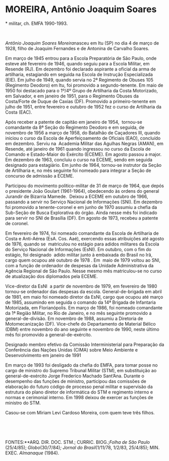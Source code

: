 MOREIRA, Antônio Joaquim Soares
===============================

\* militar, ch. EMFA 1990-1993.

 

*Antônio Joaquim Soares Moreira*nasceu em Itu (SP) no dia 4 de março de
1928, filho de Joaquim Fernandes e de Antonina de Carvalho Soares.

Em março de 1945 entrou para a Escola Preparatória de São Paulo, onde
esteve até fevereiro de 1946, quando seguiu para a Escola Militar, em
Resende (RJ). Em dezembro foi declarado aspirante a oficial da arma de
artilharia, estagiando em seguida na Escola de Instrução Especializada
(EIE). Em julho de 1949, quando servia no 2ª Regimento de Obuses 105
(Regimento Deodoro) em Itu, foi promovido a segundo-tenente. Em maio de
1950 foi destacado para o 1º/4º Grupo de Artilharia da Costa Motorizado,
em Salvador, e em janeiro de 1951, para o Regimento Obuses da
Costa/Forte de Duque de Caxias (DF). Promovido a primeiro-tenente em
julho de 1951, entre fevereiro e outubro de 1952 fez o curso de
Artilharia da Costa (EAC).

Após receber a patente de capitão em janeiro de 1954,  tornou-se
comandante da 8ª Seção do Regimento Deodoro e em seguida, de novembro de
1956 a março de 1958, do Batalhão de Caçadores III, quando iniciou o
curso da Escola de Aperfeiçoamento de Oficiais (EAO), concluído em
dezembro. Serviu na  Academia Militar das Agulhas Negras (AMAN), em
Resende, até janeiro de 1961 quando ingressou no curso da Escola de
Comando e Estado-Maior do Exército (ECEME). Em agosto passou a major. Em
dezembro de 1963, concluiu o curso na ECEME, sendo em seguida designado
para estagiário. Em junho de 1964, tornou-se instrutor da Seção de
Artilharia e, no mês seguinte foi nomeado para integrar a Seção de
concurso de admissão a ECEME.

Participou do movimento político-militar de 31 de março de 1964, que
depós o presidente João Goulart (1961-1964), obedecendo às ordens do
general Jurandir de Bizarria Mamede.  Deixou a ECEME em outubro de 1966,
passando a servir no Serviço Nacional de Informações (SNI). Em dezembro
foi promovido a tenente-coronel e em junho de 1970 assumiu a chefia da
Sub-Seção de Busca Explorativa do órgão. Ainda nesse mês foi indicado
para servir no SNI de Brasília (DF). Em agosto de 1973, recebeu a
patente de coronel.

Em fevereiro de 1974, foi nomeado comandante da Escola de Artilharia de
Costa e Anti-Aérea (EsA. Cos. Aaé), exercendo essas atribuições até
agosto de 1976, quando se  matriculou no estágio para adidos militares
da Escola do Serviço Nacional de Informações (EsNI). Em outubro, com o
fim do estágio, foi designado  adido militar junto à embaixada do Brasil
no Irã, cargo quem ocupou até outubro de 1978 . Em  maio de 1979 voltou
ao SNI, com a função de ordenador de despesas da Unidade Administrativa
da Agência Regional de São Paulo. Nesse mesmo mês matriculou-se no curso
de atualização dos diplomados pela ECEME.

Vice-diretor da EsNI  a partir de novembro de 1979, em fevereiro de 1980
tornou-se ordenador das despesas da escola. General-de-brigada em abril
de 1981, em maio foi nomeado diretor da EsNI, cargo que ocupou até março
de 1985, assumindo em seguida o comando da 14ª Brigada de Infantaria
Motorizada, em Florianópolis. Em março de 1986, foi nomeado comandante
da 1ª Região Militar, no Rio de Janeiro, e no mês seguinte promovido a
general-de-divisão. Em novembro de 1988, assumiu a Diretoria de
Motomecanização (DF). Vice-chefe do Departamento de Material Bélico
(DBM) entre novembro do ano seguinte e novembro de 1990, neste último
mês foi promovido a general-de-exército.

Designado membro efetivo da Comissão Interministerial para Preparação da
Conferência das Nações Unidas (CIMA) sobre Meio Ambiente e
Desenvolvimento em janeiro de 1991

Em março de 1993 foi desligado da chefia do EMFA, para tomar posse no
cargo de ministro do Supremo Tribunal Militar (STM), em substituição ao
general-de-exército Jorge Frederico Machado Sant’Ana. Durante o
desempenho das funções de ministro, participou das comissões de
elaboração do futuro código de processo penal militar e supervisão da
estrutura do plano diretor de informática do STM e regimento interno e
normas e cerimonial interno. Em 1998 deixou de exercer as funções de
ministro do STM.

Casou-se com Miriam Levi Cardoso Moreira, com quem teve três filhos.

 

 

FONTES:**ARQ. DIR. DOC. STM.; CURRIC. BIOG.;*Folha de São Paulo*
(25/4/85); *Globo*(30/7/84)*;* *Jornal do Brasil*(1/11/78, 1/2/83,
25/4/85); MIN. EXEC. *Almanaque* (1984).

 
